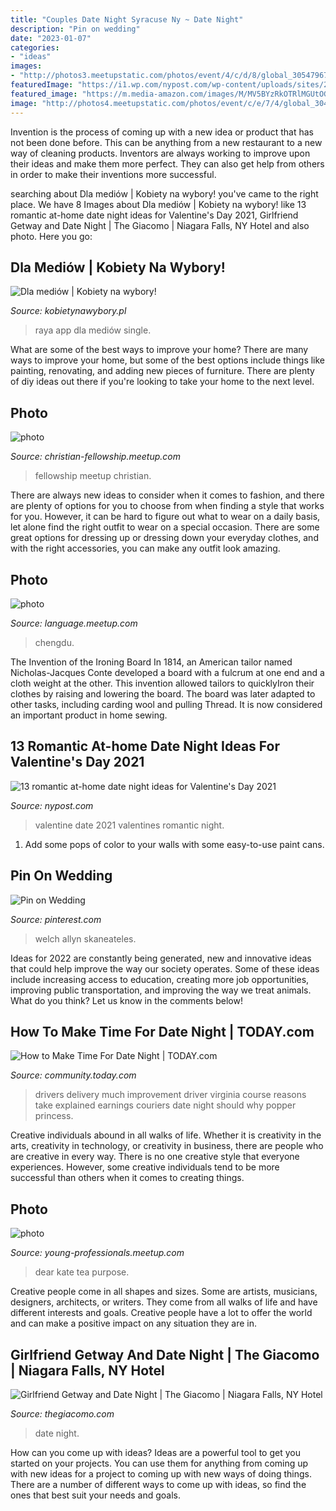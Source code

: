 ```yaml
---
title: "Couples Date Night Syracuse Ny ~ Date Night"
description: "Pin on wedding"
date: "2023-01-07"
categories:
- "ideas"
images:
- "http://photos3.meetupstatic.com/photos/event/4/c/d/8/global_305479672.jpeg"
featuredImage: "https://i1.wp.com/nypost.com/wp-content/uploads/sites/2/2021/01/valentines-date-from-home-2.jpg?quality=90&amp;strip=all&amp;ssl=1"
featured_image: "https://m.media-amazon.com/images/M/MV5BYzRkOTRlMGUtOGJlZC00ZjFkLWI1NmUtOWI0ZDFhNTViNWUzXkEyXkFqcGdeQXVyMjcyMDU4NA@@._V1_UY1200_CR626,0,630,1200_AL_.jpg"
image: "http://photos4.meetupstatic.com/photos/event/c/e/7/4/global_304372852.jpeg"
---
```



Invention is the process of coming up with a new idea or product that has not been done before. This can be anything from a new restaurant to a new way of cleaning products. Inventors are always working to improve upon their ideas and make them more perfect. They can also get help from others in order to make their inventions more successful.

	

		
searching about Dla mediów | Kobiety na wybory! you've came to the right place. We have 8 Images about Dla mediów | Kobiety na wybory! like 13 romantic at-home date night ideas for Valentine&#039;s Day 2021, Girlfriend Getway and Date Night | The Giacomo | Niagara Falls, NY Hotel and also photo. Here you go:
		
    
## Dla Mediów | Kobiety Na Wybory!

<img loading=lazy src="https://m.media-amazon.com/images/M/MV5BYzRkOTRlMGUtOGJlZC00ZjFkLWI1NmUtOWI0ZDFhNTViNWUzXkEyXkFqcGdeQXVyMjcyMDU4NA@@._V1_UY1200_CR626,0,630,1200_AL_.jpg" onerror="this.onerror=null;this.src='https://tse3.mm.bing.net/th?id=OIP.nPcRUttFxjWKhE5On8X6AgHaOG&amp;pid=15.1';" alt="Dla mediów | Kobiety na wybory!">

_Source: kobietynawybory.pl_

>raya app dla mediów single. 

	

What are some of the best ways to improve your home?
There are many ways to improve your home, but some of the best options include things like painting, renovating, and adding new pieces of furniture. There are plenty of diy ideas out there if you're looking to take your home to the next level.

    
## Photo

<img loading=lazy src="http://photos4.meetupstatic.com/photos/event/c/e/7/4/global_304372852.jpeg" onerror="this.onerror=null;this.src='https://tse4.mm.bing.net/th?id=OIP.utzQG_715GrD6o_qpgtL1QHaHa&amp;pid=15.1';" alt="photo">

_Source: christian-fellowship.meetup.com_

>fellowship meetup christian. 

	

There are always new ideas to consider when it comes to fashion, and there are plenty of options for you to choose from when finding a style that works for you. However, it can be hard to figure out what to wear on a daily basis, let alone find the right outfit to wear on a special occasion. There are some great options for dressing up or dressing down your everyday clothes, and with the right accessories, you can make any outfit look amazing.

    
## Photo

<img loading=lazy src="http://photos2.meetupstatic.com/photos/event/3/e/b/e/global_315616062.jpeg" onerror="this.onerror=null;this.src='https://tse3.mm.bing.net/th?id=OIP.uDJnCCB6Jyc-S5zDXyDlfQHaEM&amp;pid=15.1';" alt="photo">

_Source: language.meetup.com_

>chengdu. 

	

The Invention of the Ironing Board
In 1814, an American tailor named Nicholas-Jacques Conte developed a board with a fulcrum at one end and a cloth weight at the other. This invention allowed tailors to quicklyIron their clothes by raising and lowering the board. The board was later adapted to other tasks, including carding wool and pulling Thread. It is now considered an important product in home sewing.

    
## 13 Romantic At-home Date Night Ideas For Valentine&#039;s Day 2021

<img loading=lazy src="https://i1.wp.com/nypost.com/wp-content/uploads/sites/2/2021/01/valentines-date-from-home-2.jpg?quality=90&amp;strip=all&amp;ssl=1" onerror="this.onerror=null;this.src='https://tse1.mm.bing.net/th?id=OIP.D-v29Dsevsf_aTV0eQjrjQHaE7&amp;pid=15.1';" alt="13 romantic at-home date night ideas for Valentine&#039;s Day 2021">

_Source: nypost.com_

>valentine date 2021 valentines romantic night. 

	

1. Add some pops of color to your walls with some easy-to-use paint cans.

    
## Pin On Wedding

<img loading=lazy src="https://i.pinimg.com/originals/37/4b/05/374b051b00249e7e73b221b311bbd46f.jpg" onerror="this.onerror=null;this.src='https://tse3.mm.bing.net/th?id=OIP.eHxsHrtjU6K1-4ZYYQV57AHaE6&amp;pid=15.1';" alt="Pin on Wedding">

_Source: pinterest.com_

>welch allyn skaneateles. 

	

Ideas for 2022 are constantly being generated, new and innovative ideas that could help improve the way our society operates. Some of these ideas include increasing access to education, creating more job opportunities, improving public transportation, and improving the way we treat animals. What do you think? Let us know in the comments below!

    
## How To Make Time For Date Night | TODAY.com

<img loading=lazy src="https://d2zcsajde7b23y.cloudfront.net/m/189075f974a54da32f28340044c13d034cf1d730.jpg" onerror="this.onerror=null;this.src='https://tse3.mm.bing.net/th?id=OIP.6R7h5uerNtpPRUJhm_UlBgHaE8&amp;pid=15.1';" alt="How to Make Time For Date Night | TODAY.com">

_Source: community.today.com_

>drivers delivery much improvement driver virginia course reasons take explained earnings couriers date night should why popper princess. 

	

Creative individuals abound in all walks of life. Whether it is creativity in the arts, creativity in technology, or creativity in business, there are people who are creative in every way. There is no one creative style that everyone experiences. However, some creative individuals tend to be more successful than others when it comes to creating things.

    
## Photo

<img loading=lazy src="http://photos3.meetupstatic.com/photos/event/4/c/d/8/global_305479672.jpeg" onerror="this.onerror=null;this.src='https://tse3.mm.bing.net/th?id=OIP.Hb9a3WnIJH55MNczGxHZAgHaHa&amp;pid=15.1';" alt="photo">

_Source: young-professionals.meetup.com_

>dear kate tea purpose. 

	

Creative people come in all shapes and sizes. Some are artists, musicians, designers, architects, or writers. They come from all walks of life and have different interests and goals. Creative people have a lot to offer the world and can make a positive impact on any situation they are in.

    
## Girlfriend Getway And Date Night | The Giacomo | Niagara Falls, NY Hotel

<img loading=lazy src="https://thegiacomo.com/wp-content/uploads/2020/07/thumbnail_Date-Night.jpg" onerror="this.onerror=null;this.src='https://tse1.mm.bing.net/th?id=OIP.XDIjA07e2uLnSElSTYszZAHaE7&amp;pid=15.1';" alt="Girlfriend Getway and Date Night | The Giacomo | Niagara Falls, NY Hotel">

_Source: thegiacomo.com_

>date night. 

	

How can you come up with ideas?
Ideas are a powerful tool to get you started on your projects. You can use them for anything from coming up with new ideas for a project to coming up with new ways of doing things. There are a number of different ways to come up with ideas, so find the ones that best suit your needs and goals.

